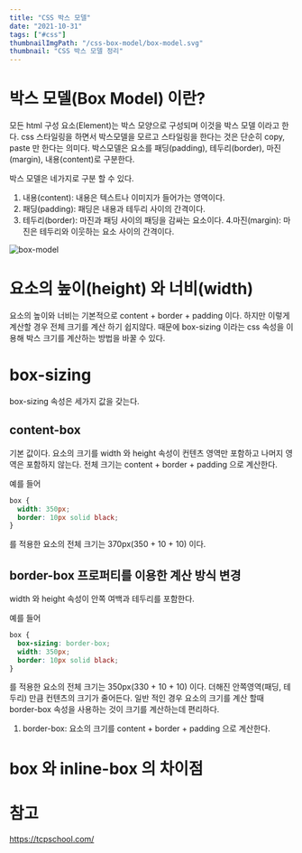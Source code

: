 ```yaml
---
title: "CSS 박스 모델"
date: "2021-10-31"
tags: ["#css"]
thumbnailImgPath: "/css-box-model/box-model.svg"
thumbnail: "CSS 박스 모델 정리"
---
```


# 박스 모델(Box Model) 이란?

모든 html 구성 요소(Element)는 박스 모양으로 구성되며 이것을 박스 모델 이라고 한다. css 스타일링을 하면서 박스모델을 모르고 스타일링을 한다는 것은 단순히 copy, paste 만 한다는 의미다. 박스모델은 요소를 패딩(padding), 테두리(border), 마진(margin), 내용(content)로 구분한다.

박스 모델은 네가지로 구분 할 수 있다.

1. 내용(content): 내용은 텍스트나 이미지가 들어가는 영역이다.
2. 패딩(padding): 패딩은 내용과 테두리 사이의 간격이다.
3. 테두리(border): 마진과 패딩 사이의 패딩을 감싸는 요소이다. 4.마진(margin): 마진은 테두리와 이웃하는 요소 사이의 간격이다.

![box-model](http://tcpschool.com/lectures/img_css_boxmodel.png)

# 요소의 높이(height) 와 너비(width)

요소의 높이와 너비는 기본적으로 content + border + padding 이다. 하지만 이렇게 계산할 경우 전체 크기를 계산 하기 쉽지않다. 때문에 box-sizing 이라는 css 속성을 이용해 박스 크기를 계산하는 방법을 바꿀 수 있다.

# box-sizing

box-sizing 속성은 세가지 값을 갖는다.

## content-box

기본 값이다. 요소의 크기를 width 와 height 속성이 컨텐츠 영역만 포함하고 나머지 영역은 포함하지 않는다. 전체 크기는 content + border + padding 으로 계산한다.

예를 들어

```css
box {
  width: 350px;
  border: 10px solid black;
}
```

를 적용한 요소의 전체 크기는 370px(350 + 10 + 10) 이다.

## border-box 프로퍼티를 이용한 계산 방식 변경

width 와 height 속성이 안쪽 여백과 테두리를 포함한다.

예를 들어

```css
box {
  box-sizing: border-box;
  width: 350px;
  border: 10px solid black;
}
```

를 적용한 요소의 전체 크기는 350px(330 + 10 + 10) 이다. 더해진 안쪽영역(패딩, 테두리) 만큼 컨텐츠의 크기가 줄어든다.
일반 적인 경우 요소의 크기를 계산 할때 border-box 속성을 사용하는 것이 크기를 계산하는데 편리하다.

1. border-box: 요소의 크기를 content + border + padding 으로 계산한다.

# box 와 inline-box 의 차이점

# 참고

https://tcpschool.com/
